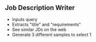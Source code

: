 ## Job Description Writer

- Inputs query
- Extracts "title" and "requirements"
- See similar JDs on the web
- Generate 3 different samples to select 1
